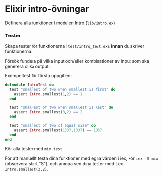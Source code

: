 # Elixir intro-övningar


Definera alla funktioner i modulen Intro (`lib/intro.ex`)

### Tester

Skapa tester för funktionerna i `test/intro_test.exs` **innan** du skriver funktionerna.

Försök fundera på vilka input och/eller kombinationer av input som ska generera olika output.

Exempeltest för första uppgiften:

```elixir
defmodule IntroTest do
  test "smallest of two when smallest is first" do
    assert Intro.smallest(1,2) == 1
  end

  test "smallest of two when smallest is last" do
    assert Intro.smallest(3,2) == 2
  end

  test "smallest of two of equal size" do
    assert Intro.smallest(1337,1337) == 1337
  end
end
```

Kör alla tester med `mix test`

För att manuellt testa dina funktioner med egna värden i iex, kör `iex -S mix` (observera stort "S"), och anropa sen dina tester med t.ex `Intro.smallest(3,2)`.
